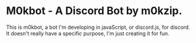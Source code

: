 # M0kbot - A Discord Bot by m0kzip.
This is m0kbot, a bot I'm developing in javaScript, or discord.js, for discord.
It doesn't really have a specific purpose, I'm just creating it for fun.
